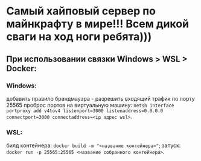 # Самый хайповый сервер по майнкрафту в мире!!! Всем дикой сваги на ход ноги ребята)))



## При использовании связки Windows > WSL > Docker:

### Windows: 
добавить правило брандмауэра - разрешить входящий трафик по порту 25565
проброс портов на виртуальную машину:
`netsh interface portproxy add v4tov4 listenport=3000 listenaddress=0.0.0.0 connectport=3000 connectaddress=<ip адрес wsl>`.

### WSL: 
билд контейнера:
`docker build -m "<название контейнера>"`;
запуск:
`docker run -p 25565:25565 <название собранного контейнера>`.
